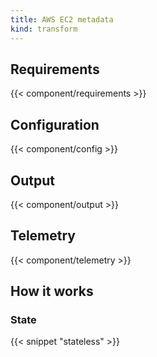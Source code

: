 ```yaml
---
title: AWS EC2 metadata
kind: transform
---
```


## Requirements

{{< component/requirements >}}

## Configuration

{{< component/config >}}

## Output

{{< component/output >}}

## Telemetry

{{< component/telemetry >}}

## How it works

### State

{{< snippet "stateless" >}}
